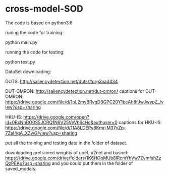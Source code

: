 # cross-model-SOD

The code is based on python3.6

runing the code for training:

python main.py

running the code for testing:

python test.py

DataSet downloading:

DUTS: http://saliencydetection.net/duts/#org3aad434

DUT-OMRON:  http://saliencydetection.net/dut-omron/
captions for DUT-OMRON: https://drive.google.com/file/d/1pL2myBRvgD3GPC20Y1beAh8fJwJwypZ_/view?usp=sharing

HKU-IS: https://drive.google.com/open?id=0BxNhBO0S5JCRQ1N6V25VeVh6cHc&authuser=0
captions for HKU-IS: https://drive.google.com/file/d/11A8LDEPy8Kmr-M37vZp-7ZaI4qA_XZwG/view?usp=sharing

put all the training and testing data in the folder of dataset.

downloading pretrained weights of unet, u2net and basnet: https://drive.google.com/drive/folders/1K6HOoMUb8lRcmYhVw7ZvmfshZzQzPEAg?usp=sharing and you could put them in the folder of saved_models.
